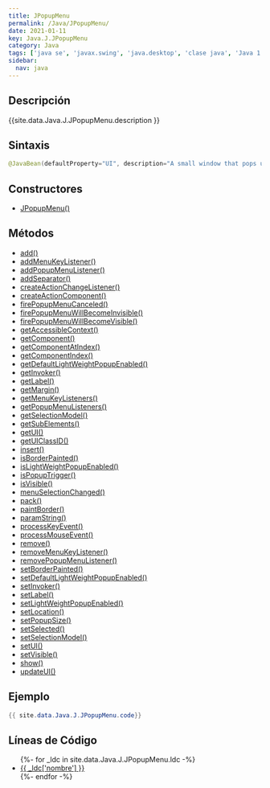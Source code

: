 ```yaml
---
title: JPopupMenu
permalink: /Java/JPopupMenu/
date: 2021-01-11
key: Java.J.JPopupMenu
category: Java
tags: ['java se', 'javax.swing', 'java.desktop', 'clase java', 'Java 1.2']
sidebar: 
  nav: java
---
```


## Descripción
{{site.data.Java.J.JPopupMenu.description }}

## Sintaxis
~~~java
@JavaBean(defaultProperty="UI", description="A small window that pops up and displays a series of choices.") public class JPopupMenu extends JComponent implements Accessible, MenuElement
~~~

## Constructores
* [JPopupMenu()](/Java/JPopupMenu/JPopupMenu/)

## Métodos
* [add()](/Java/JPopupMenu/add)
* [addMenuKeyListener()](/Java/JPopupMenu/addMenuKeyListener)
* [addPopupMenuListener()](/Java/JPopupMenu/addPopupMenuListener)
* [addSeparator()](/Java/JPopupMenu/addSeparator)
* [createActionChangeListener()](/Java/JPopupMenu/createActionChangeListener)
* [createActionComponent()](/Java/JPopupMenu/createActionComponent)
* [firePopupMenuCanceled()](/Java/JPopupMenu/firePopupMenuCanceled)
* [firePopupMenuWillBecomeInvisible()](/Java/JPopupMenu/firePopupMenuWillBecomeInvisible)
* [firePopupMenuWillBecomeVisible()](/Java/JPopupMenu/firePopupMenuWillBecomeVisible)
* [getAccessibleContext()](/Java/JPopupMenu/getAccessibleContext)
* [getComponent()](/Java/JPopupMenu/getComponent)
* [getComponentAtIndex()](/Java/JPopupMenu/getComponentAtIndex)
* [getComponentIndex()](/Java/JPopupMenu/getComponentIndex)
* [getDefaultLightWeightPopupEnabled()](/Java/JPopupMenu/getDefaultLightWeightPopupEnabled)
* [getInvoker()](/Java/JPopupMenu/getInvoker)
* [getLabel()](/Java/JPopupMenu/getLabel)
* [getMargin()](/Java/JPopupMenu/getMargin)
* [getMenuKeyListeners()](/Java/JPopupMenu/getMenuKeyListeners)
* [getPopupMenuListeners()](/Java/JPopupMenu/getPopupMenuListeners)
* [getSelectionModel()](/Java/JPopupMenu/getSelectionModel)
* [getSubElements()](/Java/JPopupMenu/getSubElements)
* [getUI()](/Java/JPopupMenu/getUI)
* [getUIClassID()](/Java/JPopupMenu/getUIClassID)
* [insert()](/Java/JPopupMenu/insert)
* [isBorderPainted()](/Java/JPopupMenu/isBorderPainted)
* [isLightWeightPopupEnabled()](/Java/JPopupMenu/isLightWeightPopupEnabled)
* [isPopupTrigger()](/Java/JPopupMenu/isPopupTrigger)
* [isVisible()](/Java/JPopupMenu/isVisible)
* [menuSelectionChanged()](/Java/JPopupMenu/menuSelectionChanged)
* [pack()](/Java/JPopupMenu/pack)
* [paintBorder()](/Java/JPopupMenu/paintBorder)
* [paramString()](/Java/JPopupMenu/paramString)
* [processKeyEvent()](/Java/JPopupMenu/processKeyEvent)
* [processMouseEvent()](/Java/JPopupMenu/processMouseEvent)
* [remove()](/Java/JPopupMenu/remove)
* [removeMenuKeyListener()](/Java/JPopupMenu/removeMenuKeyListener)
* [removePopupMenuListener()](/Java/JPopupMenu/removePopupMenuListener)
* [setBorderPainted()](/Java/JPopupMenu/setBorderPainted)
* [setDefaultLightWeightPopupEnabled()](/Java/JPopupMenu/setDefaultLightWeightPopupEnabled)
* [setInvoker()](/Java/JPopupMenu/setInvoker)
* [setLabel()](/Java/JPopupMenu/setLabel)
* [setLightWeightPopupEnabled()](/Java/JPopupMenu/setLightWeightPopupEnabled)
* [setLocation()](/Java/JPopupMenu/setLocation)
* [setPopupSize()](/Java/JPopupMenu/setPopupSize)
* [setSelected()](/Java/JPopupMenu/setSelected)
* [setSelectionModel()](/Java/JPopupMenu/setSelectionModel)
* [setUI()](/Java/JPopupMenu/setUI)
* [setVisible()](/Java/JPopupMenu/setVisible)
* [show()](/Java/JPopupMenu/show)
* [updateUI()](/Java/JPopupMenu/updateUI)

## Ejemplo
~~~java
{{ site.data.Java.J.JPopupMenu.code}}
~~~

## Líneas de Código
<ul>
{%- for _ldc in site.data.Java.J.JPopupMenu.ldc -%}
   <li>
       <a href="{{_ldc['url'] }}">{{ _ldc['nombre'] }}</a>
   </li>
{%- endfor -%}
</ul>
